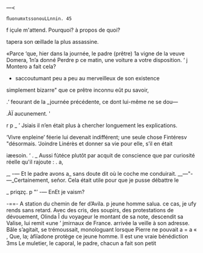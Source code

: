  
 
  
  
  
  
   
  
 

—<

    ﬂuonumxtssonouLLnnin. 45

f  içule m'attend. Pourquoi? à propos de quoi?

 tapera  son œillade la plus assassine.

 «Parce ‘que, hier dans la journée, le padre (prêtre)
 1a vigne de la veuve Domera, 1n’a donné Perdre
 p     ce matin, une voiture a votre disposition. ‘
j  Montero a fait cela?

-   saccoutumant peu a peu au merveilleux de son existence

  simplement bizarre" que ce prêtre inconnu eût pu savoir,

.‘  feourant de la _journée précédente, ce dont lui-même ne se dou—

.ÀÏ  aucunement. '

r p  _ ’  Jsiais il n’en était plus à chercher longuement les explications.

   ‘Vivre enpleine’ féerie lui devenait indifférent; une seule chose Fintéresv
  "désormais. ‘Joindre Linérès et donner sa vie pour elle, s’il en était

iæesoin. ‘ . _
Aussi fùtéce plutôt par acquit de conscience que par curiosité réelle qu'il
rajoute : . a,

,_ -— Et le padre avons a_ sans doute dit où le coche me conduirait.
__—"-—_Certainement, señor. Cela était utile pour que je pusse débattre le

 _ priqzç. p
"’ -— EnEt je vaism?

 -==- A  station du chemin de fer d’Avila.
 p  jeune homme salua.
 ce cas, je ufy rends sans retard.
 Avec des cris, des soupirs, des protestations de dévouement, Olinda
 Î du voyageur le montant de sa note, descendit sa Valise, lui remit «une
 ’  jmirnaux de France. arrivée la veille à son adresse.
 Bâle s’agitait, se trémoussait, monologuant lorsque Pierre ne pouvait
a   = a   « ,
 Que, la; àﬁïadone protège ce jeune homme. Il est une vraie bénédiction
3ms Le muletier, le caporal, le padre, chacun a fait son petit

 

